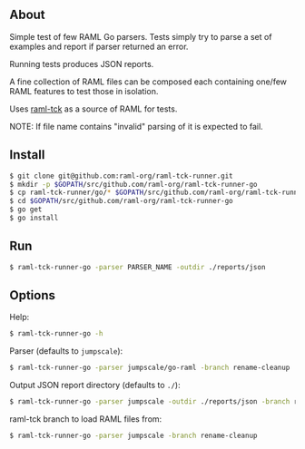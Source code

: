 ## About

Simple test of few RAML Go parsers. Tests simply try to parse a set of examples and report if parser returned an error.

Running tests produces JSON reports.

A fine collection of RAML files can be composed each containing one/few RAML features to test those in isolation.

Uses [raml-tck](https://github.com/raml-org/raml-tck/tree/master/tests/raml-1.0) as a source of RAML for tests.

NOTE: If file name contains "invalid" parsing of it is expected to fail.

## Install

```sh
$ git clone git@github.com:raml-org/raml-tck-runner.git
$ mkdir -p $GOPATH/src/github.com/raml-org/raml-tck-runner-go
$ cp raml-tck-runner/go/* $GOPATH/src/github.com/raml-org/raml-tck-runner-go
$ cd $GOPATH/src/github.com/raml-org/raml-tck-runner-go
$ go get
$ go install
```

## Run

```sh
$ raml-tck-runner-go -parser PARSER_NAME -outdir ./reports/json
```

## Options

Help:

```sh
$ raml-tck-runner-go -h
```

Parser (defaults to `jumpscale`):
```sh
$ raml-tck-runner-go -parser jumpscale/go-raml -branch rename-cleanup
```

Output JSON report directory (defaults to `./`):
```sh
$ raml-tck-runner-go -parser jumpscale -outdir ./reports/json -branch rename-cleanup
```

raml-tck branch to load RAML files from:
```sh
$ raml-tck-runner-go -parser jumpscale -branch rename-cleanup
```
